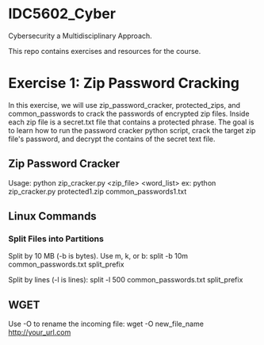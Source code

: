 # IDC5602_Cyber
Cybersecurity a Multidisciplinary Approach.

This repo contains exercises and resources for the course.

# Exercise 1: Zip Password Cracking
In this exercise, we will use zip_password_cracker, protected_zips, and common_passwords to crack the passwords of encrypted zip files. Inside each zip file is a secret.txt file that contains a protected phrase. The goal is to learn how to run the password cracker python script, crack the target zip file's password, and decrypt the contains of the secret text file.

## Zip Password Cracker
Usage: python zip_cracker.py <zip_file> <word_list>
ex: python zip_cracker.py protected1.zip common_passwords1.txt

## Linux Commands
### Split Files into Partitions
Split by 10 MB (-b is bytes). Use m, k, or b:
split -b 10m common_passwords.txt split_prefix

Split by lines (-l is lines):
split -l 500 common_passwords.txt split_prefix

## WGET
Use -O to rename the incoming file:
wget -O new_file_name http://your_url.com
